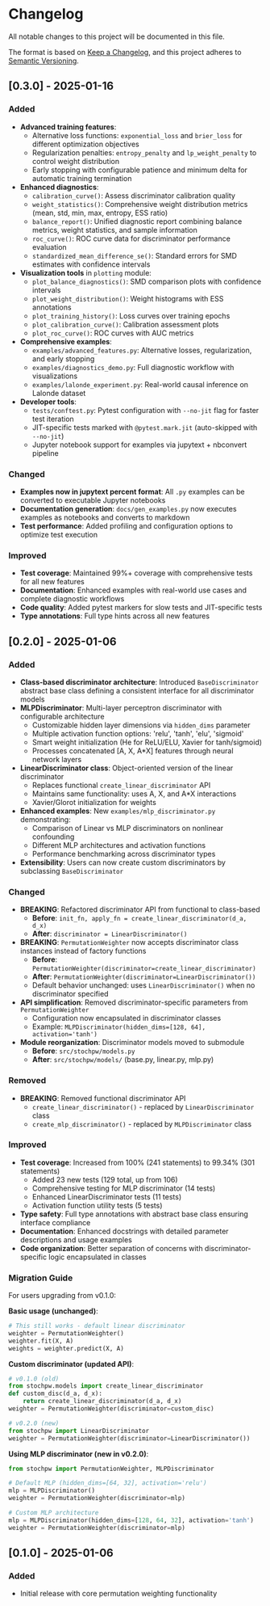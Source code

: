 # Changelog

All notable changes to this project will be documented in this file.

The format is based on [Keep a Changelog](https://keepachangelog.com/en/1.0.0/),
and this project adheres to [Semantic Versioning](https://semver.org/spec/v2.0.0.html).

## [0.3.0] - 2025-01-16

### Added

- **Advanced training features**:
  - Alternative loss functions: `exponential_loss` and `brier_loss` for different optimization objectives
  - Regularization penalties: `entropy_penalty` and `lp_weight_penalty` to control weight distribution
  - Early stopping with configurable patience and minimum delta for automatic training termination
- **Enhanced diagnostics**:
  - `calibration_curve()`: Assess discriminator calibration quality
  - `weight_statistics()`: Comprehensive weight distribution metrics (mean, std, min, max, entropy, ESS ratio)
  - `balance_report()`: Unified diagnostic report combining balance metrics, weight statistics, and sample information
  - `roc_curve()`: ROC curve data for discriminator performance evaluation
  - `standardized_mean_difference_se()`: Standard errors for SMD estimates with confidence intervals
- **Visualization tools** in `plotting` module:
  - `plot_balance_diagnostics()`: SMD comparison plots with confidence intervals
  - `plot_weight_distribution()`: Weight histograms with ESS annotations
  - `plot_training_history()`: Loss curves over training epochs
  - `plot_calibration_curve()`: Calibration assessment plots
  - `plot_roc_curve()`: ROC curves with AUC metrics
- **Comprehensive examples**:
  - `examples/advanced_features.py`: Alternative losses, regularization, and early stopping
  - `examples/diagnostics_demo.py`: Full diagnostic workflow with visualizations
  - `examples/lalonde_experiment.py`: Real-world causal inference on Lalonde dataset
- **Developer tools**:
  - `tests/conftest.py`: Pytest configuration with `--no-jit` flag for faster test iteration
  - JIT-specific tests marked with `@pytest.mark.jit` (auto-skipped with `--no-jit`)
  - Jupyter notebook support for examples via jupytext + nbconvert pipeline

### Changed

- **Examples now in jupytext percent format**: All `.py` examples can be converted to executable Jupyter notebooks
- **Documentation generation**: `docs/gen_examples.py` now executes examples as notebooks and converts to markdown
- **Test performance**: Added profiling and configuration options to optimize test execution

### Improved

- **Test coverage**: Maintained 99%+ coverage with comprehensive tests for all new features
- **Documentation**: Enhanced examples with real-world use cases and complete diagnostic workflows
- **Code quality**: Added pytest markers for slow tests and JIT-specific tests
- **Type annotations**: Full type hints across all new features

## [0.2.0] - 2025-01-06

### Added

- **Class-based discriminator architecture**: Introduced `BaseDiscriminator` abstract base class defining a consistent interface for all discriminator models
- **MLPDiscriminator**: Multi-layer perceptron discriminator with configurable architecture
  - Customizable hidden layer dimensions via `hidden_dims` parameter
  - Multiple activation function options: 'relu', 'tanh', 'elu', 'sigmoid'
  - Smart weight initialization (He for ReLU/ELU, Xavier for tanh/sigmoid)
  - Processes concatenated [A, X, A*X] features through neural network layers
- **LinearDiscriminator class**: Object-oriented version of the linear discriminator
  - Replaces functional `create_linear_discriminator` API
  - Maintains same functionality: uses A, X, and A*X interactions
  - Xavier/Glorot initialization for weights
- **Enhanced examples**: New `examples/mlp_discriminator.py` demonstrating:
  - Comparison of Linear vs MLP discriminators on nonlinear confounding
  - Different MLP architectures and activation functions
  - Performance benchmarking across discriminator types
- **Extensibility**: Users can now create custom discriminators by subclassing `BaseDiscriminator`

### Changed

- **BREAKING**: Refactored discriminator API from functional to class-based
  - **Before**: `init_fn, apply_fn = create_linear_discriminator(d_a, d_x)`
  - **After**: `discriminator = LinearDiscriminator()`
- **BREAKING**: `PermutationWeighter` now accepts discriminator class instances instead of factory functions
  - **Before**: `PermutationWeighter(discriminator=create_linear_discriminator)`
  - **After**: `PermutationWeighter(discriminator=LinearDiscriminator())`
  - Default behavior unchanged: uses `LinearDiscriminator()` when no discriminator specified
- **API simplification**: Removed discriminator-specific parameters from `PermutationWeighter`
  - Configuration now encapsulated in discriminator classes
  - Example: `MLPDiscriminator(hidden_dims=[128, 64], activation='tanh')`
- **Module reorganization**: Discriminator models moved to submodule
  - **Before**: `src/stochpw/models.py`
  - **After**: `src/stochpw/models/` (base.py, linear.py, mlp.py)

### Removed

- **BREAKING**: Removed functional discriminator API
  - `create_linear_discriminator()` - replaced by `LinearDiscriminator` class
  - `create_mlp_discriminator()` - replaced by `MLPDiscriminator` class

### Improved

- **Test coverage**: Increased from 100% (241 statements) to 99.34% (301 statements)
  - Added 23 new tests (129 total, up from 106)
  - Comprehensive testing for MLP discriminator (14 tests)
  - Enhanced LinearDiscriminator tests (11 tests)
  - Activation function utility tests (5 tests)
- **Type safety**: Full type annotations with abstract base class ensuring interface compliance
- **Documentation**: Enhanced docstrings with detailed parameter descriptions and usage examples
- **Code organization**: Better separation of concerns with discriminator-specific logic encapsulated in classes

### Migration Guide

For users upgrading from v0.1.0:

**Basic usage (unchanged)**:
```python
# This still works - default linear discriminator
weighter = PermutationWeighter()
weighter.fit(X, A)
weights = weighter.predict(X, A)
```

**Custom discriminator (updated API)**:
```python
# v0.1.0 (old)
from stochpw.models import create_linear_discriminator
def custom_disc(d_a, d_x):
    return create_linear_discriminator(d_a, d_x)
weighter = PermutationWeighter(discriminator=custom_disc)

# v0.2.0 (new)
from stochpw import LinearDiscriminator
weighter = PermutationWeighter(discriminator=LinearDiscriminator())
```

**Using MLP discriminator (new in v0.2.0)**:
```python
from stochpw import PermutationWeighter, MLPDiscriminator

# Default MLP (hidden_dims=[64, 32], activation='relu')
mlp = MLPDiscriminator()
weighter = PermutationWeighter(discriminator=mlp)

# Custom MLP architecture
mlp = MLPDiscriminator(hidden_dims=[128, 64, 32], activation='tanh')
weighter = PermutationWeighter(discriminator=mlp)
```

## [0.1.0] - 2025-01-06

### Added

- Initial release with core permutation weighting functionality

